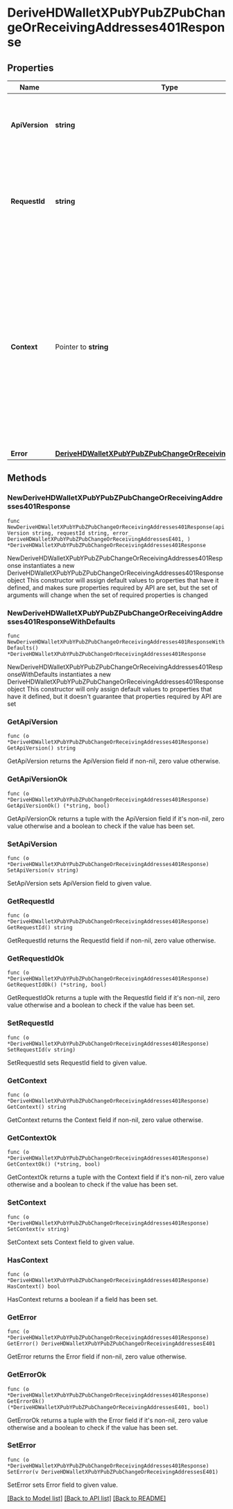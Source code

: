 # DeriveHDWalletXPubYPubZPubChangeOrReceivingAddresses401Response

## Properties

Name | Type | Description | Notes
------------ | ------------- | ------------- | -------------
**ApiVersion** | **string** | Specifies the version of the API that incorporates this endpoint. | 
**RequestId** | **string** | Defines the ID of the request. The &#x60;requestId&#x60; is generated by Crypto APIs and it&#39;s unique for every request. | 
**Context** | Pointer to **string** | In batch situations the user can use the context to correlate responses with requests. This property is present regardless of whether the response was successful or returned as an error. &#x60;context&#x60; is specified by the user. | [optional] 
**Error** | [**DeriveHDWalletXPubYPubZPubChangeOrReceivingAddressesE401**](DeriveHDWalletXPubYPubZPubChangeOrReceivingAddressesE401.md) |  | 

## Methods

### NewDeriveHDWalletXPubYPubZPubChangeOrReceivingAddresses401Response

`func NewDeriveHDWalletXPubYPubZPubChangeOrReceivingAddresses401Response(apiVersion string, requestId string, error_ DeriveHDWalletXPubYPubZPubChangeOrReceivingAddressesE401, ) *DeriveHDWalletXPubYPubZPubChangeOrReceivingAddresses401Response`

NewDeriveHDWalletXPubYPubZPubChangeOrReceivingAddresses401Response instantiates a new DeriveHDWalletXPubYPubZPubChangeOrReceivingAddresses401Response object
This constructor will assign default values to properties that have it defined,
and makes sure properties required by API are set, but the set of arguments
will change when the set of required properties is changed

### NewDeriveHDWalletXPubYPubZPubChangeOrReceivingAddresses401ResponseWithDefaults

`func NewDeriveHDWalletXPubYPubZPubChangeOrReceivingAddresses401ResponseWithDefaults() *DeriveHDWalletXPubYPubZPubChangeOrReceivingAddresses401Response`

NewDeriveHDWalletXPubYPubZPubChangeOrReceivingAddresses401ResponseWithDefaults instantiates a new DeriveHDWalletXPubYPubZPubChangeOrReceivingAddresses401Response object
This constructor will only assign default values to properties that have it defined,
but it doesn't guarantee that properties required by API are set

### GetApiVersion

`func (o *DeriveHDWalletXPubYPubZPubChangeOrReceivingAddresses401Response) GetApiVersion() string`

GetApiVersion returns the ApiVersion field if non-nil, zero value otherwise.

### GetApiVersionOk

`func (o *DeriveHDWalletXPubYPubZPubChangeOrReceivingAddresses401Response) GetApiVersionOk() (*string, bool)`

GetApiVersionOk returns a tuple with the ApiVersion field if it's non-nil, zero value otherwise
and a boolean to check if the value has been set.

### SetApiVersion

`func (o *DeriveHDWalletXPubYPubZPubChangeOrReceivingAddresses401Response) SetApiVersion(v string)`

SetApiVersion sets ApiVersion field to given value.


### GetRequestId

`func (o *DeriveHDWalletXPubYPubZPubChangeOrReceivingAddresses401Response) GetRequestId() string`

GetRequestId returns the RequestId field if non-nil, zero value otherwise.

### GetRequestIdOk

`func (o *DeriveHDWalletXPubYPubZPubChangeOrReceivingAddresses401Response) GetRequestIdOk() (*string, bool)`

GetRequestIdOk returns a tuple with the RequestId field if it's non-nil, zero value otherwise
and a boolean to check if the value has been set.

### SetRequestId

`func (o *DeriveHDWalletXPubYPubZPubChangeOrReceivingAddresses401Response) SetRequestId(v string)`

SetRequestId sets RequestId field to given value.


### GetContext

`func (o *DeriveHDWalletXPubYPubZPubChangeOrReceivingAddresses401Response) GetContext() string`

GetContext returns the Context field if non-nil, zero value otherwise.

### GetContextOk

`func (o *DeriveHDWalletXPubYPubZPubChangeOrReceivingAddresses401Response) GetContextOk() (*string, bool)`

GetContextOk returns a tuple with the Context field if it's non-nil, zero value otherwise
and a boolean to check if the value has been set.

### SetContext

`func (o *DeriveHDWalletXPubYPubZPubChangeOrReceivingAddresses401Response) SetContext(v string)`

SetContext sets Context field to given value.

### HasContext

`func (o *DeriveHDWalletXPubYPubZPubChangeOrReceivingAddresses401Response) HasContext() bool`

HasContext returns a boolean if a field has been set.

### GetError

`func (o *DeriveHDWalletXPubYPubZPubChangeOrReceivingAddresses401Response) GetError() DeriveHDWalletXPubYPubZPubChangeOrReceivingAddressesE401`

GetError returns the Error field if non-nil, zero value otherwise.

### GetErrorOk

`func (o *DeriveHDWalletXPubYPubZPubChangeOrReceivingAddresses401Response) GetErrorOk() (*DeriveHDWalletXPubYPubZPubChangeOrReceivingAddressesE401, bool)`

GetErrorOk returns a tuple with the Error field if it's non-nil, zero value otherwise
and a boolean to check if the value has been set.

### SetError

`func (o *DeriveHDWalletXPubYPubZPubChangeOrReceivingAddresses401Response) SetError(v DeriveHDWalletXPubYPubZPubChangeOrReceivingAddressesE401)`

SetError sets Error field to given value.



[[Back to Model list]](../README.md#documentation-for-models) [[Back to API list]](../README.md#documentation-for-api-endpoints) [[Back to README]](../README.md)


